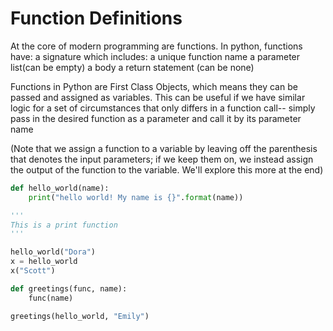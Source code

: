 
# Function Definitions
At the core of modern programming are functions. In python, functions have:
a signature which includes:
	a unique function name
	a parameter list(can be empty)
a body
a return statement (can be none)

Functions in Python are First Class Objects, which means they can be passed and assigned as variables. This can be useful if we have similar logic for a set of circumstances that only differs in a function call-- simply pass in the desired function as a parameter and call it by its parameter name

(Note that we assign a function to a variable by leaving off the parenthesis that denotes the input parameters; if we keep them on, we instead assign the output of the function to the variable. We'll explore this more at the end)



```python
def hello_world(name):
    print("hello world! My name is {}".format(name))

'''
This is a print function
'''

hello_world("Dora")
x = hello_world
x("Scott")

def greetings(func, name):
    func(name)

greetings(hello_world, "Emily")
```

